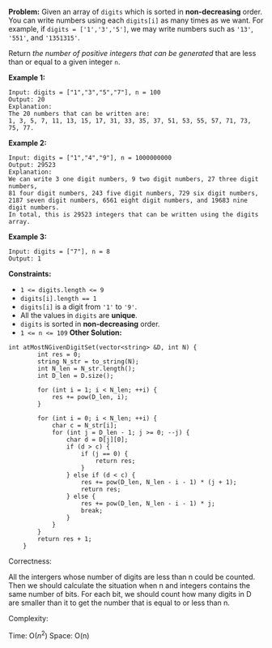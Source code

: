 **Problem:**
Given an array of `digits` which is sorted in **non-decreasing** order. You can write numbers using each `digits[i]` as many times as we want. For example, if `digits = ['1','3','5']`, we may write numbers such as `'13'`, `'551'`, and `'1351315'`.

Return *the number of positive integers that can be generated* that are less than or equal to a given integer `n`.

 

**Example 1:**

```
Input: digits = ["1","3","5","7"], n = 100
Output: 20
Explanation: 
The 20 numbers that can be written are:
1, 3, 5, 7, 11, 13, 15, 17, 31, 33, 35, 37, 51, 53, 55, 57, 71, 73, 75, 77.
```

**Example 2:**

```
Input: digits = ["1","4","9"], n = 1000000000
Output: 29523
Explanation: 
We can write 3 one digit numbers, 9 two digit numbers, 27 three digit numbers,
81 four digit numbers, 243 five digit numbers, 729 six digit numbers,
2187 seven digit numbers, 6561 eight digit numbers, and 19683 nine digit numbers.
In total, this is 29523 integers that can be written using the digits array.
```

**Example 3:**

```
Input: digits = ["7"], n = 8
Output: 1
```

 

**Constraints:**

- `1 <= digits.length <= 9`
- `digits[i].length == 1`
- `digits[i]` is a digit from `'1'` to `'9'`.
- All the values in `digits` are **unique**.
- `digits` is sorted in **non-decreasing** order.
- `1 <= n <= 109`
**Other Solution:**
```
int atMostNGivenDigitSet(vector<string> &D, int N) {
        int res = 0;
        string N_str = to_string(N);
        int N_len = N_str.length();
        int D_len = D.size();

        for (int i = 1; i < N_len; ++i) {
            res += pow(D_len, i);
        }

        for (int i = 0; i < N_len; ++i) {
            char c = N_str[i];
            for (int j = D_len - 1; j >= 0; --j) {
                char d = D[j][0];
                if (d > c) {
                    if (j == 0) {
                        return res;
                    }
                } else if (d < c) {
                    res += pow(D_len, N_len - i - 1) * (j + 1);
                    return res;
                } else {
                    res += pow(D_len, N_len - i - 1) * j; 
                    break;
                }
            }
        }
        return res + 1;
    }
```
Correctness:

All the intergers whose number of digits are less than n could be counted. Then we should calculate the situation when n and integers contains the same number of bits. For each bit, we should count how many digits in D are smaller than it to get the number that is equal to or less than n.

Complexity:

Time: O($n^2$)
Space: O(n)